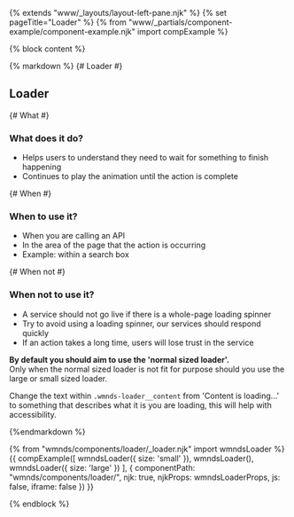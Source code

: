 {% extends "www/_layouts/layout-left-pane.njk" %}
{% set pageTitle="Loader" %}
{% from "www/_partials/component-example/component-example.njk" import compExample %}

{% block content %}

{% markdown %}
{# Loader #}

## Loader

{# What #}

### What does it do?

- Helps users to understand they need to wait for something to finish happening
- Continues to play the animation until the action is complete

{# When #}

### When to use it?

- When you are calling an API
- In the area of the page that the action is occurring
- Example: within a search box

{# When not #}

### When not to use it?

- A service should not go live if there is a whole-page loading spinner
- Try to avoid using a loading spinner, our services should respond quickly
- If an action takes a long time, users will lose trust in the service

<strong>By default you should aim to use the 'normal sized loader'.</strong> <br>
Only when the normal sized loader is not fit for purpose should you use the large or small sized loader.

Change the text within <code class="wmnds-website-inline-code">.wmnds-loader\_\_content</code> from 'Content is loading...' to something that describes what it is you are loading, this will help with accessibility.

{%endmarkdown %}

{% from "wmnds/components/loader/_loader.njk" import wmndsLoader %}
{{
  compExample([
    wmndsLoader({
      size: 'small'
    }),
    wmndsLoader(),
    wmndsLoader({
      size: 'large'
    })
  ], {
    componentPath: "wmnds/components/loader/",
    njk: true,
    njkProps: wmndsLoaderProps,
    js: false,
    iframe: false
  })
}}

{% endblock %}
